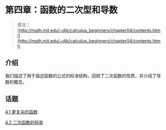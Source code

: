 # 第四章：函数的二次型和导数

> 原文： [http://math.mit.edu/~djk/calculus_beginners/chapter04/contents.html](http://math.mit.edu/~djk/calculus_beginners/chapter04/contents.html)

## 介绍

我们描述了用于描述函数的公式的标准结构，回顾了二次函数的性质，并介绍了导数的概念。

## 话题

[4.1 更复杂的函数](section01.html)

[4.2 二次函数的斜率](section02.html)